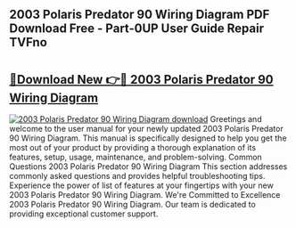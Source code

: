 ## 2003 Polaris Predator 90 Wiring Diagram PDF Download Free - Part-0UP User Guide Repair TVFno

# <h2><a href="http://dfqtkcn.blite.top/?on=2003+Polaris+Predator+90+Wiring+Diagram">🔗Download New 👉🔴 2003 Polaris Predator 90 Wiring Diagram</a></h2>

[![2003 Polaris Predator 90 Wiring Diagram download](https://i.imgur.com/lujVjoI.png)](http://dfqtkcn.blite.top/?on=2003+Polaris+Predator+90+Wiring+Diagram)
Greetings and welcome to the user manual for your newly updated 2003 Polaris Predator 90 Wiring Diagram. This manual is specifically designed to help you get the most out of your product by providing a thorough explanation of its features, setup, usage, maintenance, and problem-solving. Common Questions 2003 Polaris Predator 90 Wiring Diagram This section addresses commonly asked questions and provides helpful troubleshooting tips. Experience the power of list of features at your fingertips with your new 2003 Polaris Predator 90 Wiring Diagram. We're Committed to Excellence 2003 Polaris Predator 90 Wiring Diagram. Our team is dedicated to providing exceptional customer support.
